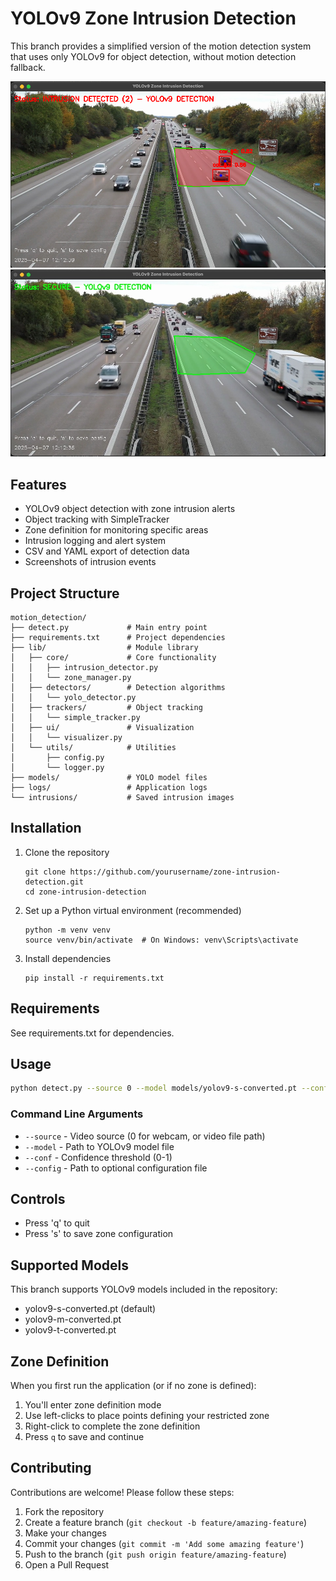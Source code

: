 # YOLOv9 Zone Intrusion Detection

This branch provides a simplified version of the motion detection system that uses only YOLOv9 for object detection, without motion detection fallback.

![Intrusions Screenshot](outputs/intrustions.png)
![No Intrustions Screenshot](outputs/no_intrustions.jpeg)

## Features

- YOLOv9 object detection with zone intrusion alerts
- Object tracking with SimpleTracker
- Zone definition for monitoring specific areas
- Intrusion logging and alert system
- CSV and YAML export of detection data
- Screenshots of intrusion events

## Project Structure

```
motion_detection/
├── detect.py             # Main entry point
├── requirements.txt      # Project dependencies
├── lib/                  # Module library
│   ├── core/             # Core functionality
│   │   ├── intrusion_detector.py
│   │   └── zone_manager.py
│   ├── detectors/        # Detection algorithms
│   │   └── yolo_detector.py
│   ├── trackers/         # Object tracking
│   │   └── simple_tracker.py
│   ├── ui/               # Visualization
│   │   └── visualizer.py
│   └── utils/            # Utilities
│       ├── config.py
│       └── logger.py
├── models/               # YOLO model files
├── logs/                 # Application logs
└── intrusions/           # Saved intrusion images
```

## Installation

1. Clone the repository

   ```
   git clone https://github.com/yourusername/zone-intrusion-detection.git
   cd zone-intrusion-detection
   ```

2. Set up a Python virtual environment (recommended)

   ```
   python -m venv venv
   source venv/bin/activate  # On Windows: venv\Scripts\activate
   ```

3. Install dependencies

   ```
   pip install -r requirements.txt
   ```

## Requirements

See requirements.txt for dependencies.

## Usage

```bash
python detect.py --source 0 --model models/yolov9-s-converted.pt --conf 0.3
```

### Command Line Arguments

- `--source` - Video source (0 for webcam, or video file path)
- `--model` - Path to YOLOv9 model file
- `--conf` - Confidence threshold (0-1)
- `--config` - Path to optional configuration file

## Controls

- Press 'q' to quit
- Press 's' to save zone configuration

## Supported Models

This branch supports YOLOv9 models included in the repository:

- yolov9-s-converted.pt (default)
- yolov9-m-converted.pt
- yolov9-t-converted.pt

## Zone Definition

When you first run the application (or if no zone is defined):

1. You'll enter zone definition mode
2. Use left-clicks to place points defining your restricted zone
3. Right-click to complete the zone definition
4. Press `q` to save and continue

## Contributing

Contributions are welcome! Please follow these steps:

1. Fork the repository
2. Create a feature branch (`git checkout -b feature/amazing-feature`)
3. Make your changes
4. Commit your changes (`git commit -m 'Add some amazing feature'`)
5. Push to the branch (`git push origin feature/amazing-feature`)
6. Open a Pull Request
